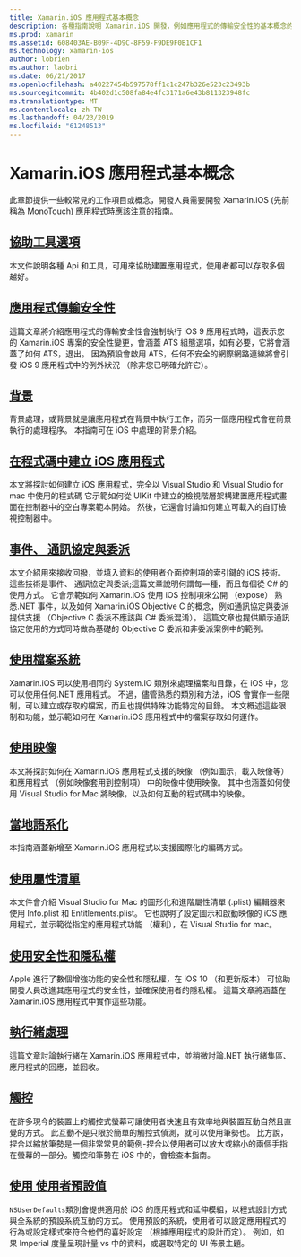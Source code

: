 ```yaml
---
title: Xamarin.iOS 應用程式基本概念
description: 各種指南說明 Xamarin.iOS 開發，例如應用程式的傳輸安全性的基本概念的背景，事件，和執行緒處理此文件連結。
ms.prod: xamarin
ms.assetid: 608403AE-B09F-4D9C-8F59-F9DE9F0B1CF1
ms.technology: xamarin-ios
author: lobrien
ms.author: laobri
ms.date: 06/21/2017
ms.openlocfilehash: a40227454b597578ff1c1c247b326e523c23493b
ms.sourcegitcommit: 4b402d1c508fa84e4fc3171a6e43b811323948fc
ms.translationtype: MT
ms.contentlocale: zh-TW
ms.lasthandoff: 04/23/2019
ms.locfileid: "61248513"
---
```

# <a name="xamarinios-application-fundamentals"></a>Xamarin.iOS 應用程式基本概念

此章節提供一些較常見的工作項目或概念，開發人員需要開發 Xamarin.iOS (先前稱為 MonoTouch) 應用程式時應該注意的指南。

## <a name="accessibilityiosapp-fundamentalsaccessibilitymd"></a>[協助工具選項](~/ios/app-fundamentals/accessibility.md)

本文件說明各種 Api 和工具，可用來協助建置應用程式，使用者都可以存取多個越好。

## <a name="app-transport-securityiosapp-fundamentalsatsmd"></a>[應用程式傳輸安全性](~/ios/app-fundamentals/ats.md)

這篇文章將介紹應用程式的傳輸安全性會強制執行 iOS 9 應用程式時，這表示您的 Xamarin.iOS 專案的安全性變更，會涵蓋 ATS 組態選項，如有必要，它將會涵蓋了如何 ATS，退出。 因為預設會啟用 ATS，任何不安全的網際網路連線將會引發 iOS 9 應用程式中的例外狀況 （除非您已明確允許它）。

## <a name="backgroundingiosapp-fundamentalsbackgroundingindexmd"></a>[背景](~/ios/app-fundamentals/backgrounding/index.md)

背景處理，或背景就是讓應用程式在背景中執行工作，而另一個應用程式會在前景執行的處理程序。 本指南可在 iOS 中處理的背景介紹。

## <a name="creating-ios-applications-in-codeiosapp-fundamentalsios-code-onlymd"></a>[在程式碼中建立 iOS 應用程式](~/ios/app-fundamentals/ios-code-only.md)

本文將探討如何建立 iOS 應用程式，完全以 Visual Studio 和 Visual Studio for mac 中使用的程式碼 它示範如何從 UIKit 中建立的檢視階層架構建置應用程式畫面在控制器中的空白專案範本開始。 然後，它還會討論如何建立可載入的自訂檢視控制器中。

## <a name="events-protocols-and-delegatesiosapp-fundamentalsdelegates-protocols-and-eventsmd"></a>[事件、 通訊協定與委派](~/ios/app-fundamentals/delegates-protocols-and-events.md)

本文介紹用來接收回撥，並填入資料的使用者介面控制項的索引鍵的 iOS 技術。 這些技術是事件、 通訊協定與委派;這篇文章說明何謂每一種，而且每個從 C# 的使用方式。 它會示範如何 Xamarin.iOS 使用 iOS 控制項來公開 （expose） 熟悉.NET 事件，以及如何 Xamarin.iOS Objective C 的概念，例如通訊協定與委派提供支援 （Objective C 委派不應該與 C# 委派混淆）。 這篇文章也提供顯示通訊協定使用的方式同時做為基礎的 Objective C 委派和非委派案例中的範例。

## <a name="working-with-the-file-systemiosapp-fundamentalsfile-systemmd"></a>[使用檔案系統](~/ios/app-fundamentals/file-system.md)

Xamarin.iOS 可以使用相同的 System.IO 類別來處理檔案和目錄，在 iOS 中，您可以使用任何.NET 應用程式。 不過，儘管熟悉的類別和方法，iOS 會實作一些限制，可以建立或存取的檔案，而且也提供特殊功能特定的目錄。 本文概述這些限制和功能，並示範如何在 Xamarin.iOS 應用程式中的檔案存取如何運作。

## <a name="working-with-imagesiosapp-fundamentalsimages-iconsindexmd"></a>[使用映像](~/ios/app-fundamentals/images-icons/index.md)

本文將探討如何在 Xamarin.iOS 應用程式支援的映像 （例如圖示，載入映像等） 和應用程式 （例如映像套用到控制項） 中的映像中使用映像。 其中也涵蓋如何使用 Visual Studio for Mac 將映像，以及如何互動的程式碼中的映像。

## <a name="localizationiosapp-fundamentalslocalizationindexmd"></a>[當地語系化](~/ios/app-fundamentals/localization/index.md)

本指南涵蓋新增至 Xamarin.iOS 應用程式以支援國際化的編碼方式。

## <a name="working-with-property-listsiosapp-fundamentalsindexmd"></a>[使用屬性清單](~/ios/app-fundamentals/index.md)

本文件會介紹 Visual Studio for Mac 的圖形化和進階屬性清單 (.plist) 編輯器來使用 Info.plist 和 Entitlements.plist。 它也說明了設定圖示和啟動映像的 iOS 應用程式，並示範從指定的應用程式功能 （權利），在 Visual Studio for mac。

## <a name="working-with-security-and-privacyiosapp-fundamentalssecurity-privacymd"></a>[使用安全性和隱私權](~/ios/app-fundamentals/security-privacy.md)

Apple 進行了數個增強功能的安全性和隱私權，在 iOS 10 （和更新版本） 可協助開發人員改進其應用程式的安全性，並確保使用者的隱私權。 這篇文章將涵蓋在 Xamarin.iOS 應用程式中實作這些功能。

## <a name="threadingiosapp-fundamentalsthreadingmd"></a>[執行緒處理](~/ios/app-fundamentals/threading.md)

這篇文章討論執行緒在 Xamarin.iOS 應用程式中，並稍微討論.NET 執行緒集區、 應用程式的回應，並回收。

## <a name="touchiosapp-fundamentalstouchindexmd"></a>[觸控](~/ios/app-fundamentals/touch/index.md)

在許多現今的裝置上的觸控式螢幕可讓使用者快速且有效率地與裝置互動自然且直覺的方式。 此互動不是只限於簡單的觸控式偵測，就可以使用筆勢也。 比方說，捏合以縮放筆勢是一個非常常見的範例-捏合以使用者可以放大或縮小的兩個手指在螢幕的一部分。觸控和筆勢在 iOS 中的，會檢查本指南。

## <a name="working-with-user-defaultsiosapp-fundamentalsuser-defaultsmd"></a>[使用 使用者預設值](~/ios/app-fundamentals/user-defaults.md)

`NSUserDefaults`類別會提供適用於 iOS 的應用程式和延伸模組，以程式設計方式與全系統的預設系統互動的方式。 使用預設的系統，使用者可以設定應用程式的行為或設定樣式來符合他們的喜好設定 （根據應用程式的設計而定）。 例如，如果 Imperial 度量呈現計量 vs 中的資料，或選取特定的 UI 佈景主題。
